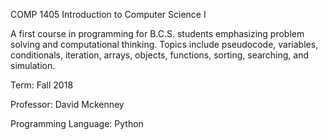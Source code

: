 COMP 1405 Introduction to Computer Science I

A first course in programming for B.C.S. students emphasizing problem solving and computational thinking. Topics include pseudocode, variables, conditionals, iteration, arrays, objects, functions, sorting, searching, and simulation.

Term: Fall 2018

Professor: David Mckenney

Programming Language: Python